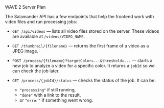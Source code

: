 WAVE 2 Server Plan 

The Salamander API has a few endpoints that help the frontend work with video files and run processing jobs:

- `GET /api/videos` — lists all video files stored on the server. These videos are available at `/videos/VIDEO_NAME`.

- `GET /thumbnail/{filename}` — returns the first frame of a video as a JPEG image.

- `POST /process/{filename}?targetColor=...&threshold=...` — starts a new job to analyze a video for a specific color. It returns a `jobId` so we can check the job later.

- `GET /process/{jobId}/status` — checks the status of the job. It can be:
  - `"processing"` if still running,
  - `"done"` with a link to the result,
  - or `"error"` if something went wrong.